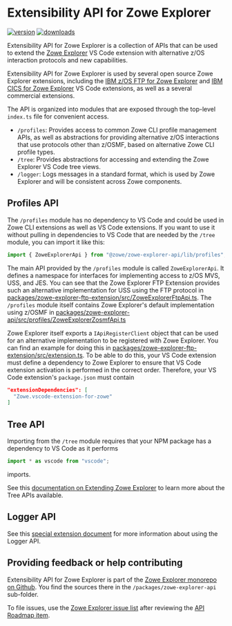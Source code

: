 # Extensibility API for Zowe Explorer

[![version](https://img.shields.io/npm/v/@zowe/zowe-explorer-api)](https://img.shields.io/npm/v/@zowe/zowe-explorer-api)
[![downloads](https://img.shields.io/npm/dt/@zowe/zowe-explorer-api)](https://img.shields.io/npm/dt/@zowe/zowe-explorer-api)

Extensibility API for Zowe Explorer is a collection of APIs that can be used to extend the [Zowe Explorer](https://github.com/zowe/zowe-explorer-vscode) VS Code extension with alternative z/OS interaction protocols and new capabilities.

Extensibility API for Zowe Explorer is used by several open source Zowe Explorer extensions, including the [IBM z/OS FTP for Zowe Explorer](../zowe-explorer-ftp-extension) and [IBM CICS for Zowe Explorer](https://github.com/zowe/cics-for-zowe-client/tree/main/packages/vsce) VS Code extensions, as well as a several commercial extensions.

The API is organized into modules that are exposed through the top-level `index.ts` file for convenient access.

- `/profiles`: Provides access to common Zowe CLI profile management APIs, as well as abstractions for providing alternative z/OS interactions that use protocols other than z/OSMF, based on alternative Zowe CLI profile types.
- `/tree`: Provides abstractions for accessing and extending the Zowe Explorer VS Code tree views.
- `/logger`: Logs messages in a standard format, which is used by Zowe Explorer and will be consistent across Zowe components.

## Profiles API

The `/profiles` module has no dependency to VS Code and could be used in Zowe CLI extensions as well as VS Code extensions. If you want to use it without pulling in dependencies to VS Code that are needed by the `/tree` module, you can import it like this:

```ts
import { ZoweExplorerApi } from "@zowe/zowe-explorer-api/lib/profiles";
```

The main API provided by the `/profiles` module is called `ZoweExplorerApi`. It defines a namespace for interfaces for implementing access to z/OS MVS, USS, and JES. You can see that the Zowe Explorer FTP Extension provides such an alternative implementation for USS using the FTP protocol in [packages/zowe-explorer-ftp-extension/src/ZoweExplorerFtpApi.ts](../zowe-explorer-ftp-extension/src/ZoweExplorerFtpApi.ts). The `/profiles` module itself contains Zowe Explorer's default implementation using z/OSMF in [packages/zowe-explorer-api/src/profiles/ZoweExplorerZosmfApi.ts](./src/profiles/ZoweExplorerZosmfApi.ts)

Zowe Explorer itself exports a `IApiRegisterClient` object that can be used for an alternative implementation to be registered with Zowe Explorer. You can find an example for doing this in [packages/zowe-explorer-ftp-extension/src/extension.ts](../zowe-explorer-ftp-extension/src/extension.ts). To be able to do this, your VS Code extension must define a dependency to Zowe Explorer to ensure that VS Code extension activation is performed in the correct order. Therefore, your VS Code extension's `package.json` must contain

```json
"extensionDependencies": [
  "Zowe.vscode-extension-for-zowe"
]
```

## Tree API

Importing from the `/tree` module requires that your NPM package has a dependency to VS Code as it performs

```ts
import * as vscode from "vscode";
```

imports.

See this [documentation on Extending Zowe Explorer](https://github.com/zowe/zowe-explorer-vscode/wiki/Extending-Zowe-Explorer) to learn more about the Tree APIs available.

## Logger API

See this [special extension document](https://github.com/zowe/zowe-explorer-vscode/wiki/Error-Handling-for-Extenders#logging-of-error-message) for more information about using the Logger API.

## Providing feedback or help contributing

Extensibility API for Zowe Explorer is part of the [Zowe Explorer monorepo on Github](https://github.com/zowe/zowe-explorer-vscode). You find the sources there in the `/packages/zowe-explorer-api` sub-folder.

To file issues, use the [Zowe Explorer issue list](https://github.com/zowe/zowe-explorer-vscode/issues) after reviewing the [API Roadmap item](https://github.com/zowe/zowe-explorer-vscode/issues/837).
